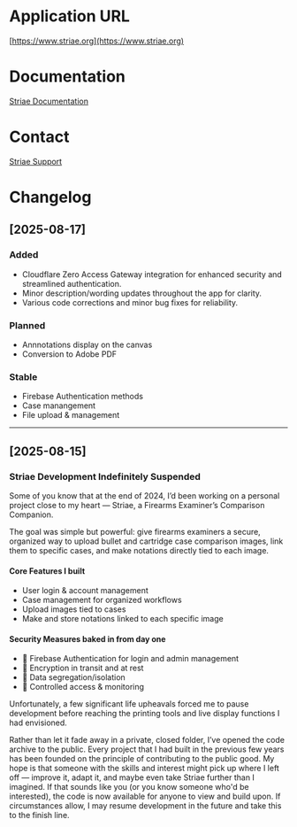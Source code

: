 # Application URL
[https://www.striae.org](https://www.striae.org)

# Documentation
[Striae Documentation](https://docs.stephenjlu.com/docs-stephenjlu/striae-overview/striae-overview)

# Contact
[Striae Support](https://www.striae.org/support)

# Changelog

## [2025-08-17]
### Added
- Cloudflare Zero Access Gateway integration for enhanced security and streamlined authentication.
- Minor description/wording updates throughout the app for clarity.
- Various code corrections and minor bug fixes for reliability.
### Planned
- Annnotations display on the canvas
- Conversion to Adobe PDF
### Stable
- Firebase Authentication methods
- Case manangement
- File upload & management

---

## [2025-08-15]
### Striae Development Indefinitely Suspended

Some of you know that at the end of 2024, I’d been working on a personal project close to my heart — Striae, a Firearms Examiner’s Comparison Companion.

The goal was simple but powerful: give firearms examiners a secure, organized way to upload bullet and cartridge case comparison images, link them to specific cases, and make notations directly tied to each image.

#### Core Features I built
- User login & account management
- Case management for organized workflows
- Upload images tied to cases
- Make and store notations linked to each specific image

#### Security Measures baked in from day one
- 🔐 Firebase Authentication for login and admin management
- 🔐 Encryption in transit and at rest
- 🔐 Data segregation/isolation
- 🔐 Controlled access & monitoring

Unfortunately, a few significant life upheavals forced me to pause development before reaching the printing tools and live display functions I had envisioned.

Rather than let it fade away in a private, closed folder, I’ve opened the code archive to the public. Every project that I had built in the previous few years has been founded on the principle of contributing to the public good. My hope is that someone with the skills and interest might pick up where I left off — improve it, adapt it, and maybe even take Striae further than I imagined. If that sounds like you (or you know someone who'd be interested), the code is now available for anyone to view and build upon. If circumstances allow, I may resume development in the future and take this to the finish line.
